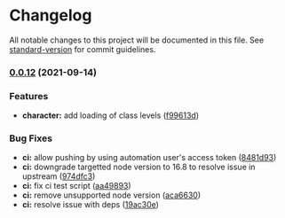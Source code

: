 # Changelog

All notable changes to this project will be documented in this file. See [standard-version](https://github.com/conventional-changelog/standard-version) for commit guidelines.

### [0.0.12](https://github.com/xivstats/lodestone/compare/v0.0.6...v0.0.12) (2021-09-14)


### Features

* **character:** add loading of class levels ([f99613d](https://github.com/xivstats/lodestone/commits/f99613d1c650a0685f22f32ec2643bc579a45e71))


### Bug Fixes

* **ci:** allow pushing by using automation user's access token ([8481d93](https://github.com/xivstats/lodestone/commits/8481d934ed4c09ee666562e5ecdf4ef5f2e9b772))
* **ci:** downgrade targetted node version to 16.8 to resolve issue in upstream ([974dfc3](https://github.com/xivstats/lodestone/commits/974dfc367e733ac09efc2a1f3f08c59dac5cb7e0))
* **ci:** fix ci test script ([aa49893](https://github.com/xivstats/lodestone/commits/aa4989396bc21e79fef281f3b343e378a178b099))
* **ci:** remove unsupported node version ([aca6630](https://github.com/xivstats/lodestone/commits/aca66303ff5488ba6fe4c12dc54e6e6c69049012))
* **ci:** resolve issue with deps ([19ac30e](https://github.com/xivstats/lodestone/commits/19ac30e6ca8e6a260948331ecafafea1715a49d3))
